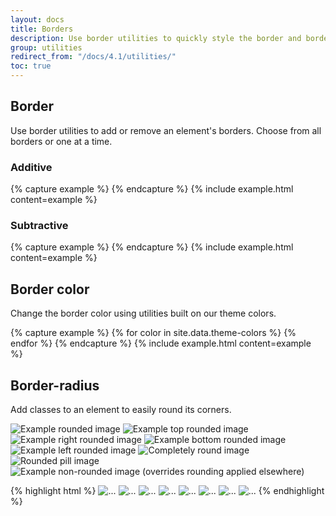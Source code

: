 ```yaml
---
layout: docs
title: Borders
description: Use border utilities to quickly style the border and border-radius of an element. Great for images, buttons, or any other element.
group: utilities
redirect_from: "/docs/4.1/utilities/"
toc: true
---
```


## Border

Use border utilities to add or remove an element's borders. Choose from all borders or one at a time.

### Additive

<div class="bd-example-border-utils">
{% capture example %}
<span class="border"></span>
<span class="border-top"></span>
<span class="border-right"></span>
<span class="border-bottom"></span>
<span class="border-left"></span>
{% endcapture %}
{% include example.html content=example %}
</div>

### Subtractive

<div class="bd-example-border-utils bd-example-border-utils-0">
{% capture example %}
<span class="border-0"></span>
<span class="border-top-0"></span>
<span class="border-right-0"></span>
<span class="border-bottom-0"></span>
<span class="border-left-0"></span>
{% endcapture %}
{% include example.html content=example %}
</div>

## Border color

Change the border color using utilities built on our theme colors.

<div class="bd-example-border-utils">
{% capture example %}
{% for color in site.data.theme-colors %}
<span class="border border-{{ color.name }}"></span>{% endfor %}
<span class="border border-white"></span>
{% endcapture %}
{% include example.html content=example %}
</div>

## Border-radius

Add classes to an element to easily round its corners.

<div class="bd-example bd-example-images">
  <img data-src="holder.js/75x75" class="rounded" alt="Example rounded image">
  <img data-src="holder.js/75x75" class="rounded-top" alt="Example top rounded image">
  <img data-src="holder.js/75x75" class="rounded-right" alt="Example right rounded image">
  <img data-src="holder.js/75x75" class="rounded-bottom" alt="Example bottom rounded image">
  <img data-src="holder.js/75x75" class="rounded-left" alt="Example left rounded image">
  <img data-src="holder.js/75x75" class="rounded-circle" alt="Completely round image">
  <img data-src="holder.js/150x75" class="rounded-pill" alt="Rounded pill image">
  <img data-src="holder.js/75x75" class="rounded-0" alt="Example non-rounded image (overrides rounding applied elsewhere)">
</div>

{% highlight html %}
<img src="..." alt="..." class="rounded">
<img src="..." alt="..." class="rounded-top">
<img src="..." alt="..." class="rounded-right">
<img src="..." alt="..." class="rounded-bottom">
<img src="..." alt="..." class="rounded-left">
<img src="..." alt="..." class="rounded-circle">
<img src="..." alt="..." class="rounded-pill">
<img src="..." alt="..." class="rounded-0">
{% endhighlight %}
